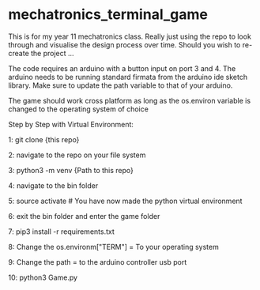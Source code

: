 # mechatronics_terminal_game

This is for my year 11 mechatronics class. Really just using the repo to look through and visualise the design process over time. 
Should you wish to re-create the project ...

The code requires an arduino with a button input on port 3 and 4. The arduino needs to be running standard firmata from the arduino
ide sketch library. Make sure to update the path variable to that of your arduino.

The game should work cross platform as long as the os.environ variable is changed to the operating system of choice

Step by Step with Virtual Environment:

1: git clone {this repo}

2: navigate to the repo on your file system

3: python3 -m venv {Path to this repo}

4: navigate to the bin folder

5: source activate  # You have now made the python virtual environment

6: exit the bin folder and enter the game folder

7: pip3 install -r requirements.txt

8: Change the os.environm["TERM"] = To your operating system

9: Change the path = to the arduino controller usb port

10: python3 Game.py
